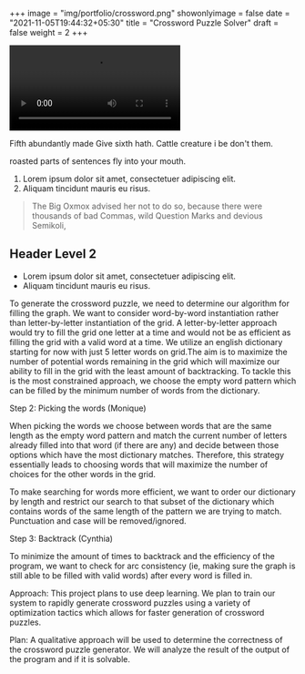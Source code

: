+++
image = "img/portfolio/crossword.png"
showonlyimage = false
date = "2021-11-05T19:44:32+05:30"
title = "Crossword Puzzle Solver"
draft = false
weight = 2
+++

![](crossword_video.mov)

Fifth abundantly made Give sixth hath. Cattle creature i be don't them.
<!--more-->

roasted parts of sentences fly into your mouth.

1. Lorem ipsum dolor sit amet, consectetuer adipiscing elit.
2. Aliquam tincidunt mauris eu risus.

> The Big Oxmox advised her not to do so, because there were thousands of bad Commas, wild Question Marks and devious Semikoli, 

## Header Level 2

* Lorem ipsum dolor sit amet, consectetuer adipiscing elit.
* Aliquam tincidunt mauris eu risus.


To generate the crossword puzzle, we need to determine our algorithm for filling the graph. We want to consider word-by-word instantiation rather than letter-by-letter instantiation of the grid. A letter-by-letter approach would try to fill the grid one letter at a time and would not be as efficient as filling the grid with a valid word at a time. We utilize an english dictionary starting for now with just 5 letter words on grid.The aim is to maximize the number of potential words remaining in the grid which will maximize our ability to fill in the grid with the least amount of backtracking. To tackle this is the most constrained approach, we choose the empty word pattern which can be filled by the minimum number of words from the dictionary.

Step 2: Picking the words    (Monique)

When picking the words we choose between words that are the same length as the empty word pattern and match the current number of letters already filled into that word (if there are any) and decide between those options which have the most dictionary matches. Therefore, this strategy essentially leads to choosing words that will maximize the number of choices for the other words in the grid. 

To make searching for words more efficient, we want to order our dictionary by length and restrict our search to that subset of the dictionary which contains words of the same length of the pattern we are trying to match. Punctuation and case will be removed/ignored.

Step 3: Backtrack    (Cynthia)

To minimize the amount of times to backtrack and the efficiency of the program, we want to check for arc consistency (ie, making sure the graph is still able to be filled with valid words) after every word is filled in.

Approach: This project plans to use deep learning. We plan to train our system to rapidly generate crossword puzzles using a variety of optimization tactics which allows for faster generation of crossword puzzles. 

Plan: A qualitative approach will be used to determine the correctness of the crossword puzzle generator. We will analyze the result of the output of the program and if it is solvable.
